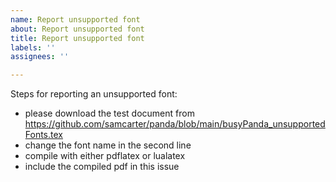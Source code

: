 ```yaml
---
name: Report unsupported font
about: Report unsupported font
title: Report unsupported font
labels: ''
assignees: ''

---
```


Steps for reporting an unsupported font:

- please download the test document from https://github.com/samcarter/panda/blob/main/busyPanda_unsupportedFonts.tex
- change the font name in the second line
- compile with either pdflatex or lualatex
- include the compiled pdf in this issue
